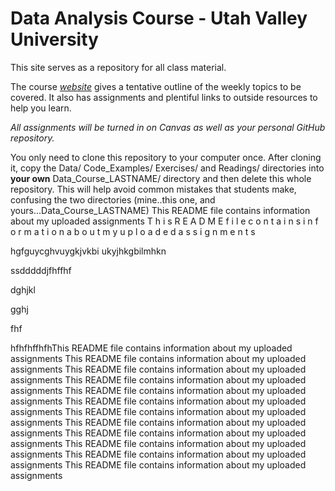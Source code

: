 # Data Analysis Course - Utah Valley University

This site serves as a repository for all class material.

The course [*website*](https://gzahn.github.io/data-course/) gives a tentative outline of the weekly topics to be covered. It also has assignments and plentiful links to outside resources to help you learn.

*All assignments will be turned in on Canvas as well as your personal GitHub repository.*

You only need to clone this repository to your computer once. After cloning it, copy the Data/ Code_Examples/ Exercises/ and Readings/ directories into **your own** Data_Course_LASTNAME/ directory and then delete this whole repository. This will help avoid common mistakes that students make, confusing the two directories (mine..this one, and yours...Data_Course_LASTNAME)
This README file contains information about my uploaded assignments
T h i s   R E A D M E   f i l e   c o n t a i n s   i n f o r m a t i o n   a b o u t   m y   u p l o a d e d   a s s i g n m e n t s 
 
hgfguycghvuygkjvkbi ukyjhkgbilmhkn



ssdddddjfhffhf


dghjkl

gghj
  


fhf



hfhfhffhfhThis README file contains information about my uploaded assignments
This README file contains information about my uploaded assignments
This README file contains information about my uploaded assignments
This README file contains information about my uploaded assignments
This README file contains information about my uploaded assignments
This README file contains information about my uploaded assignments
This README file contains information about my uploaded assignments
This README file contains information about my uploaded assignments
This README file contains information about my uploaded assignments
This README file contains information about my uploaded assignments
This README file contains information about my uploaded assignments
This README file contains information about my uploaded assignments
